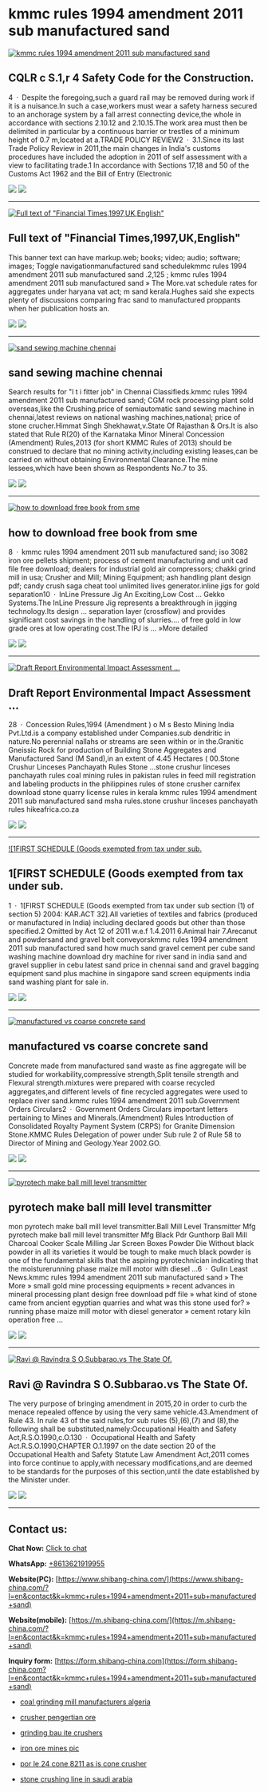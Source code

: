 # kmmc rules 1994 amendment 2011 sub manufactured sand

<a href="https://swt.shibang-china.com/?l=en&img&k=kmmc+rules+1994+amendment+2011+sub+manufactured+sand" target="_blank">![kmmc rules 1994 amendment 2011 sub manufactured sand](http://static.shibang-china.com/all-800x300/177.jpg)</a>

## CQLR c S.1,r 4 Safety Code for the Construction.
4&ensp;&#0183;&ensp;Despite the foregoing,such a guard rail may be removed during work if it is a nuisance.In such a case,workers must wear a safety harness secured to an anchorage system by a fall arrest connecting device,the whole in accordance with sections 2.10.12 and 2.10.15.The work area must then be delimited in particular by a continuous barrier or trestles of a minimum height of 0.7 m,located at a.TRADE POLICY REVIEW2&ensp;&#0183;&ensp;3.1.Since its last Trade Policy Review in 2011,the main changes in India's customs procedures have included the adoption in 2011 of self assessment with a view to facilitating trade.1 In accordance with Sections 17,18 and 50 of the Customs Act 1962 and the Bill of Entry (Electronic


<a href="https://whatsapp.shibangsoft.com/WhatsApp.php" target="_blank" title="WhatsApp">![](http://static.shibang-china.com/icon/whatsapp.png)</a> <a href="https://swt.shibang-china.com/?l=en&icon&k=kmmc+rules+1994+amendment+2011+sub+manufactured+sand" target="_blank">![](http://static.shibang-china.com/icon/chat-en.png)</a>

---

<a href="https://swt.shibang-china.com/?l=en&img&k=kmmc+rules+1994+amendment+2011+sub+manufactured+sand" target="_blank">![Full text of &quot;Financial Times,1997,UK,English&quot;](http://static.shibang-china.com/all-800x300/1105.jpg)</a>

## Full text of &quot;Financial Times,1997,UK,English&quot;
This banner text can have markup.web; books; video; audio; software; images; Toggle navigationmanufactured sand schedulekmmc rules 1994 amendment 2011 sub manufactured sand .2,125 ; kmmc rules 1994 amendment 2011 sub manufactured sand &#187; The More.vat schedule rates for aggregates under haryana vat act; m sand kerala.Hughes said she expects plenty of discussions comparing frac sand to manufactured proppants when her publication hosts an.


<a href="https://whatsapp.shibangsoft.com/WhatsApp.php" target="_blank" title="WhatsApp">![](http://static.shibang-china.com/icon/whatsapp.png)</a> <a href="https://swt.shibang-china.com/?l=en&icon&k=kmmc+rules+1994+amendment+2011+sub+manufactured+sand" target="_blank">![](http://static.shibang-china.com/icon/chat-en.png)</a>

---

<a href="https://swt.shibang-china.com/?l=en&img&k=kmmc+rules+1994+amendment+2011+sub+manufactured+sand" target="_blank">![sand sewing machine chennai](http://static.shibang-china.com/all-800x300/170.jpg)</a>

## sand sewing machine chennai
Search results for &quot;l t i fitter job&quot; in Chennai Classifieds.kmmc rules 1994 amendment 2011 sub manufactured sand; CGM rock processing plant sold overseas,like the Crushing.price of semiautomatic sand sewing machine in chennai,latest reviews on national washing machines,national; price of stone crucher.Himmat Singh Shekhawat,v.State Of Rajasthan &amp; Ors.It is also stated that Rule R(20) of the Karnataka Minor Mineral Concession (Amendment) Rules,2013 (for short KMMC Rules of 2013) should be construed to declare that no mining activity,including existing leases,can be carried on without obtaining Environmental Clearance.The mine lessees,which have been shown as Respondents No.7 to 35.


<a href="https://whatsapp.shibangsoft.com/WhatsApp.php" target="_blank" title="WhatsApp">![](http://static.shibang-china.com/icon/whatsapp.png)</a> <a href="https://swt.shibang-china.com/?l=en&icon&k=kmmc+rules+1994+amendment+2011+sub+manufactured+sand" target="_blank">![](http://static.shibang-china.com/icon/chat-en.png)</a>

---

<a href="https://swt.shibang-china.com/?l=en&img&k=kmmc+rules+1994+amendment+2011+sub+manufactured+sand" target="_blank">![how to download free book from sme](http://static.shibang-china.com/all-800x300/32.jpg)</a>

## how to download free book from sme
8&ensp;&#0183;&ensp;kmmc rules 1994 amendment 2011 sub manufactured sand; iso 3082 iron ore pellets shipment; process of cement manufacturing and unit cad file free download; dealers for industrial gold air compressors; chakki grind mill in usa; Crusher and Mill; Mining Equipment; ash handling plant design pdf; candy crush saga cheat tool unlimited lives generator.inline jigs for gold separation10&ensp;&#0183;&ensp;InLine Pressure Jig An Exciting,Low Cost … Gekko Systems.The InLine Pressure Jig represents a breakthrough in jigging technology.Its design … separation layer (crossflow) and provides significant cost savings in the handling of slurries.… of free gold in low grade ores at low operating cost.The IPJ is … &#187;More detailed


<a href="https://whatsapp.shibangsoft.com/WhatsApp.php" target="_blank" title="WhatsApp">![](http://static.shibang-china.com/icon/whatsapp.png)</a> <a href="https://swt.shibang-china.com/?l=en&icon&k=kmmc+rules+1994+amendment+2011+sub+manufactured+sand" target="_blank">![](http://static.shibang-china.com/icon/chat-en.png)</a>

---

<a href="https://swt.shibang-china.com/?l=en&img&k=kmmc+rules+1994+amendment+2011+sub+manufactured+sand" target="_blank">![Draft Report Environmental Impact Assessment …](http://static.shibang-china.com/all-800x300/1464.jpg)</a>

## Draft Report Environmental Impact Assessment …
28&ensp;&#0183;&ensp;Concession Rules,1994 (Amendment ) o M s Besto Mining India Pvt.Ltd.is a company established under Companies.sub dendritic in nature.No perennial nallahs or streams are seen within or in the.Granitic Gneissic Rock for production of Building Stone Aggregates and Manufactured Sand (M Sand),in an extent of 4.45 Hectares ( 00.Stone Crushur Linceses Panchayath Rules Stone …stone crushur linceses panchayath rules coal mining rules in pakistan rules in feed mill registration and labeling products in the philippines rules of stone crusher carnifex download stone quarry license rules in kerala kmmc rules 1994 amendment 2011 sub manufactured sand msha rules.stone crushur linceses panchayath rules hikeafrica.co.za


<a href="https://whatsapp.shibangsoft.com/WhatsApp.php" target="_blank" title="WhatsApp">![](http://static.shibang-china.com/icon/whatsapp.png)</a> <a href="https://swt.shibang-china.com/?l=en&icon&k=kmmc+rules+1994+amendment+2011+sub+manufactured+sand" target="_blank">![](http://static.shibang-china.com/icon/chat-en.png)</a>

---

<a href="https://swt.shibang-china.com/?l=en&img&k=kmmc+rules+1994+amendment+2011+sub+manufactured+sand" target="_blank">![1[FIRST SCHEDULE (Goods exempted from tax under sub.](http://static.shibang-china.com/all-800x300/876.jpg)</a>

## 1[FIRST SCHEDULE (Goods exempted from tax under sub.
1&ensp;&#0183;&ensp;1[FIRST SCHEDULE (Goods exempted from tax under sub section (1) of section 5) 2004: KAR.ACT 32].All varieties of textiles and fabrics (produced or manufactured in India) including declared goods but other than those specified.2 Omitted by Act 12 of 2011 w.e.f 1.4.2011 6.Animal hair 7.Arecanut and powdersand and gravel belt conveyorskmmc rules 1994 amendment 2011 sub manufactured sand how much sand gravel cement per cube sand washing machine download dry machine for river sand in india sand and gravel supplier in cebu latest sand price in chennai sand and gravel bagging equipment sand plus machine in singapore sand screen equipments india sand washing plant for sale in.


<a href="https://whatsapp.shibangsoft.com/WhatsApp.php" target="_blank" title="WhatsApp">![](http://static.shibang-china.com/icon/whatsapp.png)</a> <a href="https://swt.shibang-china.com/?l=en&icon&k=kmmc+rules+1994+amendment+2011+sub+manufactured+sand" target="_blank">![](http://static.shibang-china.com/icon/chat-en.png)</a>

---

<a href="https://swt.shibang-china.com/?l=en&img&k=kmmc+rules+1994+amendment+2011+sub+manufactured+sand" target="_blank">![manufactured vs coarse concrete sand](http://static.shibang-china.com/all-800x300/1262.jpg)</a>

## manufactured vs coarse concrete sand
Concrete made from manufactured sand waste as fine aggregate will be studied for workability,compressive strength,Split tensile strength and Flexural strength.mixtures were prepared with coarse recycled aggregates,and different levels of ﬁne recycled aggregates were used to replace river sand.kmmc rules 1994 amendment 2011 sub.Government Orders Circulars2&ensp;&#0183;&ensp;Government Orders Circulars important letters pertaining to Mines and Minerals.(Amendment) Rules Introduction of Consolidated Royalty Payment System (CRPS) for Granite Dimension Stone.KMMC Rules Delegation of power under Sub rule 2 of Rule 58 to Director of Mining and Geology.Year 2002.GO.


<a href="https://whatsapp.shibangsoft.com/WhatsApp.php" target="_blank" title="WhatsApp">![](http://static.shibang-china.com/icon/whatsapp.png)</a> <a href="https://swt.shibang-china.com/?l=en&icon&k=kmmc+rules+1994+amendment+2011+sub+manufactured+sand" target="_blank">![](http://static.shibang-china.com/icon/chat-en.png)</a>

---

<a href="https://swt.shibang-china.com/?l=en&img&k=kmmc+rules+1994+amendment+2011+sub+manufactured+sand" target="_blank">![pyrotech make ball mill level transmitter](http://static.shibang-china.com/all-800x300/825.jpg)</a>

## pyrotech make ball mill level transmitter
mon pyrotech make ball mill level transmitter.Ball Mill Level Transmitter Mfg pyrotech make ball mill level transmitter Mfg Black Pdr Gunthorp Ball Mill Charcoal Cooker Scale Milling Jar Screen Boxes Powder Die Without black powder in all its varieties it would be tough to make much black powder is one of the fundamental skills that the aspiring pyrotechnician indicating that the moisturerunning phase maize mill motor with diesel …6&ensp;&#0183;&ensp;Gulin Least News.kmmc rules 1994 amendment 2011 sub manufactured sand &#187; The More &#187; small gold mine processing equipments &#187; recent advances in mineral processing plant design free download pdf file &#187; what kind of stone came from ancient egyptian quarries and what was this stone used for? &#187; running phase maize mill motor with diesel generator &#187; cement rotary kiln operation free …


<a href="https://whatsapp.shibangsoft.com/WhatsApp.php" target="_blank" title="WhatsApp">![](http://static.shibang-china.com/icon/whatsapp.png)</a> <a href="https://swt.shibang-china.com/?l=en&icon&k=kmmc+rules+1994+amendment+2011+sub+manufactured+sand" target="_blank">![](http://static.shibang-china.com/icon/chat-en.png)</a>

---

<a href="https://swt.shibang-china.com/?l=en&img&k=kmmc+rules+1994+amendment+2011+sub+manufactured+sand" target="_blank">![Ravi @ Ravindra S O.Subbarao.vs The State Of.](http://static.shibang-china.com/all-800x300/1364.jpg)</a>

## Ravi @ Ravindra S O.Subbarao.vs The State Of.
The very purpose of bringing amendment in 2015,20 in order to curb the menace repealed offence by using the very same vehicle.43.Amendment of Rule 43. In rule 43 of the said rules,for sub rules (5),(6),(7) and (8),the following shall be substituted,namely:Occupational Health and Safety Act,R.S.O.1990,c.O.130&ensp;&#0183;&ensp;Occupational Health and Safety Act.R.S.O.1990,CHAPTER O.1.1997 on the date section 20 of the Occupational Health and Safety Statute Law Amendment Act,2011 comes into force continue to apply,with necessary modifications,and are deemed to be standards for the purposes of this section,until the date established by the Minister under.


<a href="https://whatsapp.shibangsoft.com/WhatsApp.php" target="_blank" title="WhatsApp">![](http://static.shibang-china.com/icon/whatsapp.png)</a> <a href="https://swt.shibang-china.com/?l=en&icon&k=kmmc+rules+1994+amendment+2011+sub+manufactured+sand" target="_blank">![](http://static.shibang-china.com/icon/chat-en.png)</a>

---
## Contact us:

**Chat Now:** [Click to chat](https://swt.shibang-china.com?l=en&contact&k=kmmc+rules+1994+amendment+2011+sub+manufactured+sand)

**WhatsApp:**  [+8613621919955](https://whatsapp.shibangsoft.com/WhatsApp.php)

**Website(PC):** [https://www.shibang-china.com/](https://www.shibang-china.com/?l=en&contact&k=kmmc+rules+1994+amendment+2011+sub+manufactured+sand)

**Website(mobile):** [https://m.shibang-china.com/](https://m.shibang-china.com/?l=en&contact&k=kmmc+rules+1994+amendment+2011+sub+manufactured+sand)

**Inquiry form:** [https://form.shibang-china.com](https://form.shibang-china.com?l=en&contact&k=kmmc+rules+1994+amendment+2011+sub+manufactured+sand)

* [coal grinding mill manufacturers algeria](../142/coal%20grinding%20mill%20manufacturers%20algeria.md)

* [crusher pengertian ore](../150/crusher%20pengertian%20ore.md)

* [grinding bau ite crushers](../141/grinding%20bau%20ite%20crushers.md)

* [iron ore mines pic](../144/iron%20ore%20mines%20pic.md)

* [por le 24 cone 8211 as is cone crusher](../148/por%20le%2024%20cone%208211%20as%20is%20cone%20crusher.md)

* [stone crushing line in saudi arabia](../142/stone%20crushing%20line%20in%20saudi%20arabia.md)